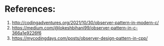 # References:
1. http://codingadventures.org/2021/10/30/observer-pattern-in-modern-c/
2. https://medium.com/@lokeshbihani99/observer-pattern-in-c-366a1e9226f6
3. https://mycodingdays.com/posts/observer-design-pattern-in-cpp/
